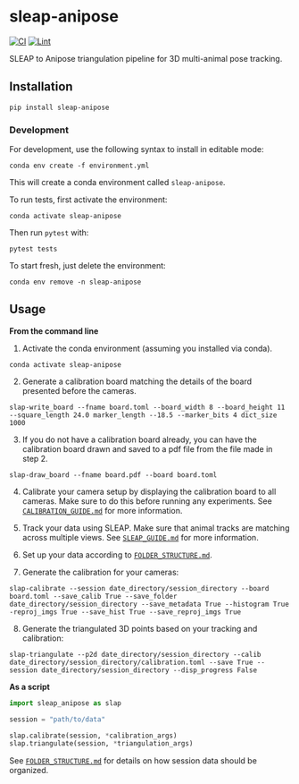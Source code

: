 # sleap-anipose

[![CI](https://github.com/talmolab/sleap-anipose/actions/workflows/ci.yml/badge.svg)](https://github.com/talmolab/sleap-anipose/actions/workflows/ci.yml)
[![Lint](https://github.com/talmolab/sleap-anipose/actions/workflows/lint.yml/badge.svg)](https://github.com/talmolab/sleap-anipose/actions/workflows/lint.yml)
<!-- [![codecov](https://codecov.io/gh/talmolab/sleap-anipose/branch/main/graph/badge.svg?token=Sj8kIFl3pi)](https://codecov.io/gh/talmolab/sleap-anipose) -->

SLEAP to Anipose triangulation pipeline for 3D multi-animal pose tracking.

## Installation
```
pip install sleap-anipose
```

### Development
For development, use the following syntax to install in editable mode:
```
conda env create -f environment.yml
```
This will create a conda environment called `sleap-anipose`.

To run tests, first activate the environment:
```
conda activate sleap-anipose
```
Then run `pytest` with:
```
pytest tests
```
To start fresh, just delete the environment:
```
conda env remove -n sleap-anipose
```

## Usage

**From the command line**

1. Activate the conda environment (assuming you installed via conda).
```
conda activate sleap-anipose
```

2. Generate a calibration board matching the details of the board presented before the cameras. 

```
slap-write_board --fname board.toml --board_width 8 --board_height 11 --square_length 24.0 marker_length --18.5 --marker_bits 4 dict_size 1000
```

3. If you do not have a calibration board already, you can have the calibration board drawn and saved to a pdf file from the file made in step 2. 

```
slap-draw_board --fname board.pdf --board board.toml 
```

4. Calibrate your camera setup by displaying the calibration board to all cameras. Make sure to do this before running any experiments. See [`CALIBRATION_GUIDE.md`](CALIBRATION_GUIDE.md) for more information.

5. Track your data using SLEAP. Make sure that animal tracks are matching across multiple views. See [`SLEAP_GUIDE.md`](SLEAP_GUIDE.md) for more information.

6. Set up your data according to [`FOLDER_STRUCTURE.md`](FOLDER_STRUCTURE.md).

7. Generate the calibration for your cameras:
```
slap-calibrate --session date_directory/session_directory --board board.toml --save_calib True --save_folder date_directory/session_directory --save_metadata True --histogram True -reproj_imgs True --save_hist True --save_reproj_imgs True
```

8. Generate the triangulated 3D points based on your tracking and calibration:
```
slap-triangulate --p2d date_directory/session_directory --calib date_directory/session_directory/calibration.toml --save True --session date_directory/session_directory --disp_progress False
```

**As a script**

```python
import sleap_anipose as slap

session = "path/to/data"

slap.calibrate(session, *calibration_args)
slap.triangulate(session, *triangulation_args)
```

See [`FOLDER_STRUCTURE.md`](FOLDER_STRUCTURE.md) for details on how session data should be organized.